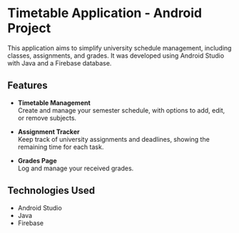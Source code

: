 # Timetable Application - Android Project  

This application aims to simplify university schedule management, including classes, assignments, and grades. It was developed using Android Studio with Java and a Firebase database.  

## Features  

- **Timetable Management**  
  Create and manage your semester schedule, with options to add, edit, or remove subjects.  

- **Assignment Tracker**  
  Keep track of university assignments and deadlines, showing the remaining time for each task.  

- **Grades Page**  
  Log and manage your received grades.  

## Technologies Used  

- Android Studio  
- Java  
- Firebase
